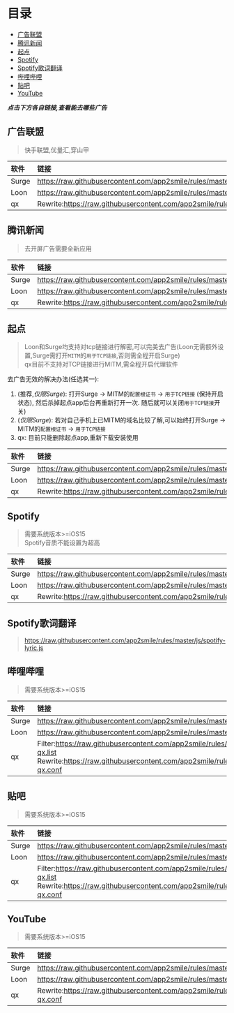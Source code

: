 # 目录
- [广告联盟](#广告联盟)
- [腾讯新闻](#腾讯新闻)
- [起点](#起点)
- [Spotify](#spotify)
- [Spotify歌词翻译](#spotify歌词翻译)
- [哔哩哔哩](#哔哩哔哩)
- [贴吧](#贴吧)
- [YouTube](#youTube)

**_点击下方各自链接,查看能去哪些广告_**

## 广告联盟
> 快手联盟,优量汇,穿山甲

| 软件 | 链接 |
| :-----| :---- |
| Surge | https://raw.githubusercontent.com/app2smile/rules/master/module/adsense.sgmodule |
| Loon | https://raw.githubusercontent.com/app2smile/rules/master/plugin/adsense.plugin |
| qx | Rewrite:https://raw.githubusercontent.com/app2smile/rules/master/module/adsense.conf |

## 腾讯新闻
> 去开屏广告需要全新应用

| 软件 | 链接 |
| :-----| :---- |
| Surge | https://raw.githubusercontent.com/app2smile/rules/master/module/qqnews.sgmodule |
| Loon | https://raw.githubusercontent.com/app2smile/rules/master/plugin/qqnews.plugin |
| qx | Rewrite:https://raw.githubusercontent.com/app2smile/rules/master/module/qqnews.conf |


## 起点
> Loon和Surge均支持对tcp链接进行解密,可以完美去广告(Loon无需额外设置,Surge需打开`MITM`的`用于TCP链接`,否则需全程开启Surge)  
> qx目前不支持对TCP链接进行MITM,需全程开启代理软件

去广告无效的解决办法(任选其一):
1. (推荐,*仅限Surge*): 打开Surge -> MITM的`配置根证书` -> `用于TCP链接` (保持开启状态), 然后杀掉起点app后台再重新打开一次. 随后就可以关闭`用于TCP链接`开关)
2. (*仅限Surge*): 若对自己手机上已MITM的域名比较了解,可以始终打开Surge -> MITM的`配置根证书` -> `用于TCP链接`
3. qx: 目前只能删除起点app,重新下载安装使用

| 软件 | 链接 |
| :-----| :---- |
| Surge | https://raw.githubusercontent.com/app2smile/rules/master/module/qidian.sgmodule |
| Loon | https://raw.githubusercontent.com/app2smile/rules/master/plugin/qidian.plugin |
| qx | Rewrite:https://raw.githubusercontent.com/app2smile/rules/master/module/qidian.conf |


## Spotify
> 需要系统版本>=iOS15  
> Spotify音质不能设置为超高

| 软件 | 链接 |
| :-----| :---- |
| Surge | https://raw.githubusercontent.com/app2smile/rules/master/module/spotify.module |
| Loon | https://raw.githubusercontent.com/app2smile/rules/master/plugin/spotify.plugin |
| qx | Rewrite:https://raw.githubusercontent.com/app2smile/rules/master/module/spotify.conf |


## Spotify歌词翻译
> https://raw.githubusercontent.com/app2smile/rules/master/js/spotify-lyric.js


## 哔哩哔哩
> 需要系统版本>=iOS15

| 软件 | 链接 |
| :-----| :---- |
| Surge | https://raw.githubusercontent.com/app2smile/rules/master/module/bilibili.sgmodule |
| Loon | https://raw.githubusercontent.com/app2smile/rules/master/plugin/bilibili.plugin |
| qx | Filter:https://raw.githubusercontent.com/app2smile/rules/master/rule/bilibili-ad-qx.list  <br> Rewrite:https://raw.githubusercontent.com/app2smile/rules/master/module/bilibili-qx.conf |


## 贴吧
> 需要系统版本>=iOS15

| 软件 | 链接 |
| :-----| :---- |
| Surge | https://raw.githubusercontent.com/app2smile/rules/master/module/tieba.sgmodule |
| Loon | https://raw.githubusercontent.com/app2smile/rules/master/plugin/tieba.plugin |
| qx | Filter:https://raw.githubusercontent.com/app2smile/rules/master/rule/tieba-ad-qx.list  <br> Rewrite:https://raw.githubusercontent.com/app2smile/rules/master/module/tieba-qx.conf |


## YouTube
> 需要系统版本>=iOS15

| 软件 | 链接                                                                                                                                                                                  |
| :-----|:------------------------------------------------------------------------------------------------------------------------------------------------------------------------------------|
| Surge | https://raw.githubusercontent.com/app2smile/rules/master/module/youtube.sgmodule                                                                                                    |
| Loon | https://raw.githubusercontent.com/app2smile/rules/master/plugin/youtube.plugin                                                                                                      |
| qx | Rewrite:https://raw.githubusercontent.com/app2smile/rules/master/module/youtube-qx.conf   |

